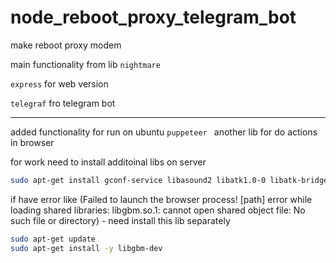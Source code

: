 # node_reboot_proxy_telegram_bot


make reboot proxy modem

main functionality from lib ```nightmare``` 


```express``` for web version

```telegraf``` fro telegram bot 

---


added functionality for run on ubuntu
```puppeteer ``` another lib for do actions in browser

for work need to install additoinal libs on server

```bash
sudo apt-get install gconf-service libasound2 libatk1.0-0 libatk-bridge2.0-0 libc6 libcairo2 libcups2 libdbus-1-3 libexpat1 libfontconfig1 libgcc1 libgconf-2-4 libgdk-pixbuf2.0-0 libglib2.0-0 libgtk-3-0 libnspr4 libpango-1.0-0 libpangocairo-1.0-0 libstdc++6 libx11-6 libx11-xcb1 libxcb1 libxcomposite1 libxcursor1 libxdamage1 libxext6 libxfixes3 libxi6 libxrandr2 libxrender1 libxss1 libxtst6 ca-certificates fonts-liberation libappindicator1 libnss3 lsb-release xdg-utils wget
```
if have error like (Failed to launch the browser process! [path] error while loading shared libraries: libgbm.so.1: cannot open shared object file: No such file or directory) - need install this lib separately
```bash
sudo apt-get update
sudo apt-get install -y libgbm-dev
```
